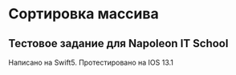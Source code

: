 #  Сортировка массива

## Тестовое задание для Napoleon IT School

Написано на Swift5. Протестировано на IOS 13.1

